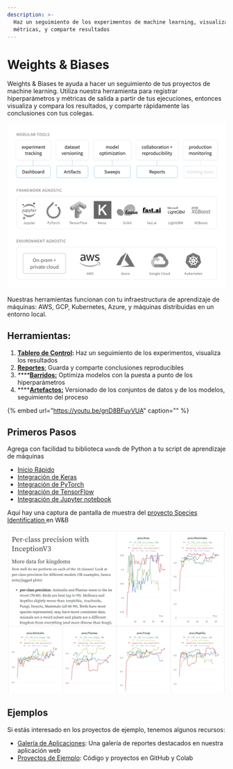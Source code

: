 ```yaml
---
description: >-
  Haz un seguimiento de los experimentos de machine learning, visualiza
  métricas, y comparte resultados
---
```


# Weights & Biases

Weights & Biases te ayuda a hacer un seguimiento de tus proyectos de machine learning. Utiliza nuestra herramienta para registrar hiperparámetros y métricas de salida a partir de tus ejecuciones, entonces visualiza y compara los resultados, y comparte rápidamente las conclusiones con tus colegas.

![](.gitbook/assets/workflow-june-2020-v1.png)

Nuestras herramientas funcionan con tu infraestructura de aprendizaje de máquinas: AWS, GCP, Kubernetes, Azure, y máquinas distribuidas en un entorno local.

## Herramientas:

1. [ **Tablero de Control**](https://app.gitbook.com/@weights-and-biases/s/docs/~/drafts/-MSE5wb_w0OIkMnBtwQJ/v/espanol/app)**:** Haz un seguimiento de los experimentos, visualiza los resultados
2.  [**Reportes**:](https://app.gitbook.com/@weights-and-biases/s/docs/~/drafts/-MSE5wb_w0OIkMnBtwQJ/v/espanol/reports) Guarda y comparte conclusiones reproducibles
3.  _****_[**Barridos:**](https://app.gitbook.com/@weights-and-biases/s/docs/~/drafts/-MSE5wb_w0OIkMnBtwQJ/v/espanol/sweeps) Optimiza modelos con la puesta a punto de los hiperparámetros
4.  ****[**Artefactos:**](https://app.gitbook.com/@weights-and-biases/s/docs/~/drafts/-MSE5wb_w0OIkMnBtwQJ/v/espanol/artifacts) Versionado de los conjuntos de datos y de los modelos, seguimiento del proceso

{% embed url="https://youtu.be/gnD8BFuyVUA" caption="" %}

## Primeros Pasos

 Agrega con facilidad tu biblioteca `wandb` de Python a tu script de aprendizaje de máquinas

*  [Inicio Rápido](https://app.gitbook.com/@weights-and-biases/s/docs/~/drafts/-MSE5wb_w0OIkMnBtwQJ/v/espanol/quickstart)
* [Integración de Keras](https://app.gitbook.com/@weights-and-biases/s/docs/~/drafts/-MSE5wb_w0OIkMnBtwQJ/v/espanol/integrations/keras)
*  [Integración de PyTorch](https://app.gitbook.com/@weights-and-biases/s/docs/~/drafts/-MSE5wb_w0OIkMnBtwQJ/v/espanol/integrations/pytorch)
*  [Integración de TensorFlow](https://app.gitbook.com/@weights-and-biases/s/docs/~/drafts/-MSE5wb_w0OIkMnBtwQJ/v/espanol/integrations/tensorflow)
*  [Integración de Jupyter notebook](https://app.gitbook.com/@weights-and-biases/s/docs/~/drafts/-MSE5wb_w0OIkMnBtwQJ/v/espanol/integrations/jupyter)

 Aquí hay una captura de pantalla de muestra del [proyecto Species Identification ](https://wandb.ai/stacey/curr_learn/reports?view=stacey%2FSpecies%20Identification)en W&B

![](.gitbook/assets/screen-shot-2020-08-07-at-1.16.16-pm.png)

##  Ejemplos

Si estás interesado en los proyectos de ejemplo, tenemos algunos recursos:

*  [Galería de Aplicaciones](https://app.wandb.ai/gallery): Una galería de reportes destacados en nuestra aplicación web
* [Proyectos de Ejemplo](https://app.gitbook.com/@weights-and-biases/s/docs/~/drafts/-MSE5wb_w0OIkMnBtwQJ/v/espanol/examples): Código y proyectos en GitHub y Colab

